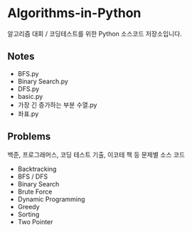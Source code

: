 # Algorithms-in-Python
 알고리즘 대회 / 코딩테스트를 위한 Python 소스코드 저장소입니다.

## Notes
- BFS.py
- Binary Search.py
- DFS.py
- basic.py
- 가장 긴 증가하는 부분 수열.py
- 좌표.py
## Problems  
백준, 프로그래머스, 코딩 테스트 기출, 이코테 책 등 문제별 소스 코드
- Backtracking   
- BFS / DFS
- Binary Search
- Brute Force
- Dynamic Programming
- Greedy
- Sorting
- Two Pointer